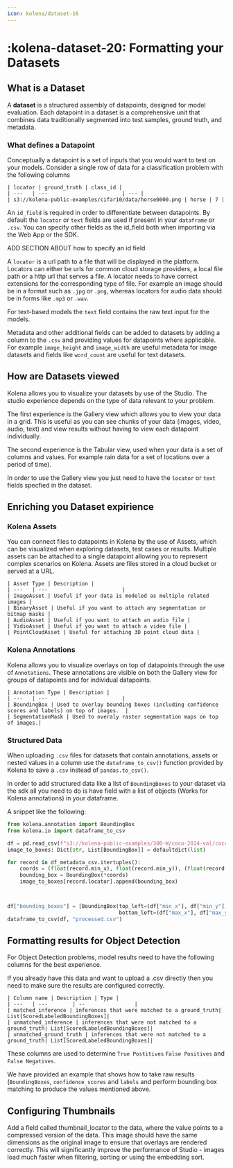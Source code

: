 ```yaml
---
icon: kolena/dataset-16
---
```


# :kolena-dataset-20: Formatting your Datasets

## What is a Dataset

A **dataset** is a structured assembly of datapoints, designed for model evaluation.
Each datapoint in a dataset is a comprehensive unit that combines data
traditionally segmented into test samples, ground truth, and metadata.

### What defines a Datapoint

Conceptually a datapoint is a set of inputs that you would want to test on your models.
Consider a single row of data for a classification problem with the following columns

    | locator | ground_truth | class_id |
    | ---   | ---                        | --- |
    | s3://kolena-public-examples/cifar10/data/horse0000.png | horse | 7 |

An `id_field` is required in order to differentiate between datapoints.
By default the `locator` or  `text` fields are used if present in your `dataframe` or `.csv`.
You can specify other fields as the id_field both when importing via the Web App or the SDK.

ADD SECTION ABOUT how to specify an id field

A `locator` is a url path to a file that will be displayed in the platform. Locators can either be urls for common
cloud storage providers, a local file path or a http url that serves a file. A locator needs to have correct extensions
for the corresponding type of file. For example an image should be in a format such as `.jpg` or `.png`,
whereas locators for audio data should be in forms like `.mp3` or `.wav`.

For text-based models the `text` field contains the raw text input for the models.

Metadata and other additional fields can be added to datasets by adding a column to the `.csv` and providing values for
datapoints where applicable. For example `image_height` and `image_width` are useful metadata for image datasets and
fields like `word_count` are useful for text datasets.

## How are Datasets viewed

Kolena allows you to visualize your datasets by use of the Studio. The studio experience depends on the type of data
relevant to your problem.

The first experience is the Gallery view which allows you to view your data in a grid. This is useful as you can see
chunks of your data (images, video, audio, text) and view results without having to view each datapoint individually.

The second experience is the Tabular view, used when your data is a set of columns and values. For example rain data
for a set of locations over a period of time).

In order to use the Gallery view you just need to have the `locator` or `text` fields specfied in the dataset.

## Enriching you Dataset expirience

### Kolena Assets

You can connect files to datapoints in Kolena by the use of Assets, which can be visualized when exploring datasets,
test cases or results. Multiple assets can be attached to a single datapoint allowing you to represent complex scenarios
on Kolena.  Assets are files stored in a cloud bucket or served at a URL.

    | Asset Type | Description |
    | ---   | ---                        |
    | ImageAsset | Useful if your data is modeled as multiple related images |
    | BinaryAsset | Useful if you want to attach any segmentation or bitmap masks |
    | AudioAsset | Useful if you want to attach an audio file |
    | VidioAsset | Useful if you want to attach a video file |
    | PointCloudAsset | Useful for attaching 3D point cloud data |

### Kolena Annotations

Kolena allows you to visualize overlays on top of datapoints through the use of `Annotations`.
These annotations are visible on both the Gallery view for groups of datapoints and for individual datapoints.

    | Annotation Type | Description |
    | ---   | ---                        |
    | BoundingBox | Used to overlay bounding boxes (including confidence scores and labels) on top of images.  |
    | SegmentationMask | Used to overaly raster segmentation maps on top of images.|

### Structured Data

When uploading `.csv` files for datasets that contain annotations, assets or nested values in a column use the
`dataframe_to_csv()` function provided by Kolena to save a `.csv` instead of `pandas.to_csv()`.

In order to add structured data like a list of `BoundingBoxes` to your dataset via the sdk all you need to do is have
field with a list of objects (Works for Kolena annotations) in your dataframe.

A snippet like the following:

```python
from kolena.annotation import BoundingBox
from kolena.io import dataframe_to_csv

df = pd.read_csv(f"s3://kolena-public-examples/300-W/coco-2014-val/coco-2014-val.csv", storage_options={"anon": True})
image_to_boxes: Dict[str, List[BoundingBox]] = defaultdict(list)

for record in df_metadata_csv.itertuples():
    coords = (float(record.min_x), float(record.min_y)), (float(record.max_x), float(record.max_y))
    bounding_box = BoundingBox(*coords)
    image_to_boxes[record.locator].append(bounding_box)



df["bounding_boxes"] = [BoundingBox(top_left=(df["min_x"], df["min_y"]),
                                    bottom_left=(df["max_x"], df["max_y"])) for points in df["points"]]
dataframe_to_csv(df, "processed.csv")
```

## Formatting results for Object Detection

For Object Detection problems, model results need to have the following columns
for the best experience.

If you already have this data and want to upload a .csv directly then you need to make sure the results
are configured correctly.

    | Column name | Description | Type |
    | ---   | ---        | --                |
    | matched_inference | inferences that were matched to a ground_truth| List[ScoredLabeledBoundingBoxes]|
    | unmatched_inference | inferences that were not matched to a ground_truth| List[ScoredLabeledBoundingBoxes]|
    | unmatched_ground_truth | inferences that were not matched to a ground_truth| List[ScoredLabeledBoundingBoxes]|

These columns are used to determine `True Postitives`  `False Positives` and `False Negatives`.

We have provided an example that shows how to take raw results (`BoundingBoxes`, `confidence_scores` and `labels` and
perform bounding box matching to produce the values mentioned above.

## Configuring Thumbnails

Add a field called thumbnail_locator to the data, where the value points to a compressed version of the data.
This image should have the same dimensions as the original image to ensure that overlays are rendered correctly.
This will significantly improve the performance of Studio - images load much faster when filtering, sorting or using
the embedding sort.
